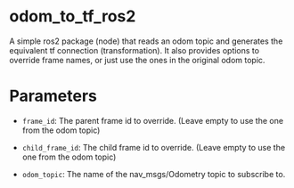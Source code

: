 # odom_to_tf_ros2

A simple ros2 package (node) that reads an odom topic and generates the equivalent tf connection (transformation). It also provides options to override frame names, or just use the ones in the original odom topic.

# Parameters

- `frame_id`: The parent frame id to override. (Leave empty to use the one from the odom topic)

- `child_frame_id`: The child frame id to override. (Leave empty to use the one from the odom topic)


- `odom_topic`: The name of the nav\_msgs/Odometry topic to subscribe to.
